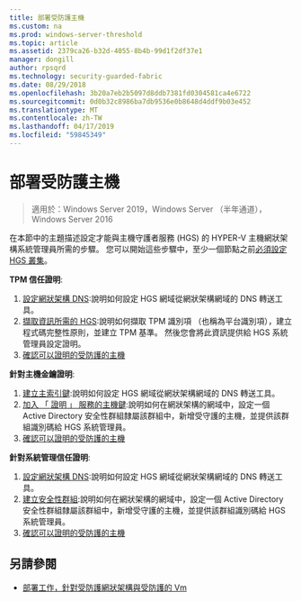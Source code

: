 ```yaml
---
title: 部署受防護主機
ms.custom: na
ms.prod: windows-server-threshold
ms.topic: article
ms.assetid: 2379ca26-b32d-4055-8b4b-99d1f2df37e1
manager: dongill
author: rpsqrd
ms.technology: security-guarded-fabric
ms.date: 08/29/2018
ms.openlocfilehash: 3b20a7eb2b5097d8ddb7381fd0304581ca4e6722
ms.sourcegitcommit: 0d0b32c8986ba7db9536e0b8648d4ddf9b03e452
ms.translationtype: MT
ms.contentlocale: zh-TW
ms.lasthandoff: 04/17/2019
ms.locfileid: "59845349"
---
```

# <a name="deploy-guarded-hosts"></a>部署受防護主機

>適用於：Windows Server 2019，Windows Server （半年通道），Windows Server 2016

在本節中的主題描述設定才能與主機守護者服務 (HGS) 的 HYPER-V 主機網狀架構系統管理員所需的步驟。 您可以開始這些步驟中，至少一個節點之前[必須設定 HGS 叢集](guarded-fabric-setting-up-the-host-guardian-service-hgs.md)。

**TPM 信任證明**:
1. [設定網狀架構 DNS](guarded-fabric-configuring-fabric-dns.md):說明如何設定 HGS 網域從網狀架構網域的 DNS 轉送工具。
2. [擷取資訊所需的 HGS](guarded-fabric-tpm-trusted-attestation-capturing-hardware.md):說明如何擷取 TPM 識別項 （也稱為平台識別項），建立程式碼完整性原則，並建立 TPM 基準。 然後您會將此資訊提供給 HGS 系統管理員設定證明。
3. [確認可以證明的受防護的主機](guarded-fabric-confirm-hosts-can-attest-successfully.md)

**針對主機金鑰證明**:
1. [建立主索引鍵](guarded-fabric-create-host-key.md#create-a-host-key):說明如何設定 HGS 網域從網狀架構網域的 DNS 轉送工具。
2. [加入 「 證明 」 服務的主機鍵](guarded-fabric-create-host-key.md#add-the-host-key-to-the-attestation-service):說明如何在網狀架構的網域中，設定一個 Active Directory 安全性群組隸屬該群組中，新增受守護的主機，並提供該群組識別碼給 HGS 系統管理員。 
3. [確認可以證明的受防護的主機](guarded-fabric-confirm-hosts-can-attest-successfully.md)


**針對系統管理信任證明**:
1. [設定網狀架構 DNS](guarded-fabric-configuring-fabric-dns.md):說明如何設定 HGS 網域從網狀架構網域的 DNS 轉送工具。
2. [建立安全性群組](guarded-fabric-admin-trusted-attestation-creating-a-security-group.md):說明如何在網狀架構的網域中，設定一個 Active Directory 安全性群組隸屬該群組中，新增受守護的主機，並提供該群組識別碼給 HGS 系統管理員。 
3. [確認可以證明的受防護的主機](guarded-fabric-confirm-hosts-can-attest-successfully.md)


## <a name="see-also"></a>另請參閱

- [部署工作，針對受防護網狀架構與受防護的 Vm](guarded-fabric-deploying-hgs-overview.md#deployment-tasks-for-guarded-fabrics-and-shielded-vms)
